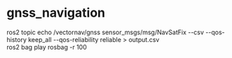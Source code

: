 # gnss_navigation
ros2 topic echo /vectornav/gnss sensor_msgs/msg/NavSatFix --csv --qos-history keep_all --qos-reliability reliable > output.csv  
ros2 bag play rosbag -r 100
